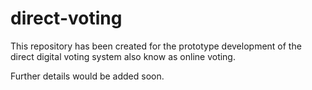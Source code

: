 # direct-voting
This repository has been created for the prototype development of the direct digital voting system also know as online voting.

Further details would be added soon.
